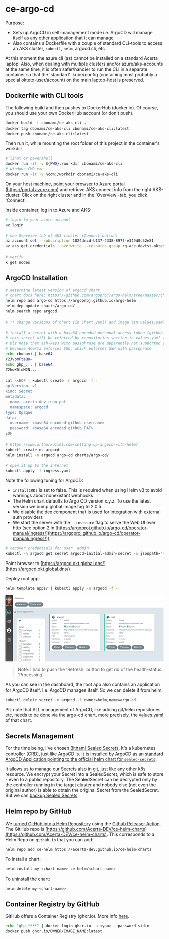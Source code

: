 # ce-argo-cd

Purpose:
* Sets up ArgoCD in self-management mode i.e. ArgoCD will manage itself as any other application that it can manage
* Also contains a Dockerfile with a couple of standard CLI-tools to access an AKS cluster, `kubectl`, `helm`, argocd cli, etc 
  
At this moment the azure cli (az) cannot be installed on a standard Acerta laptop. 
Also, when dealing with multiple clusters and/or azure/aks-accounts at the same time, it is often safer/handier to run the CLI in a separate container so that the 'standard' .kube/config (containing most probably a special okteto-user/account) on the main laptop-host is preserved.

## Dockerfile with CLI tools

The following build and then pushes to DockerHub (docker.io). Of course, you should use your own DockerHub account (or don't push).

```bash
docker build -t cbonami/ce-aks-cli .
docker tag cbonami/ce-aks-cli cbonami/ce-aks-cli:latest
docker push cbonami/ce-aks-cli:latest
```
Then run it, while mounting the root folder of this project in the container's workdir:
```bash
# linux or powershell
docker run -it -v ${PWD}:/workdir cbonami/ce-aks-cli
# windows CMD.exe
docker run -it -v %cd%:/workdir cbonami/ce-aks-cli
```

On your host machine, point your browser to Azure portal (https://portal.azure.com) and retrieve AKS connect info from the right AKS-cluster. 
Click on the right cluster and in the 'Overview'-tab, you click 'Connect'.

Inside container, log in to Azure and AKS:

```bash
# login to your azure account
az login
    
# see Overview tab of AKS cluster (Connect-button)
az account set --subscription 1824decd-b137-4338-897f-e349d0c52e81
az aks get-credentials --overwrite --resource-group rg-ace-devtst-okteto --name aks-ace-devtst-okteto --admin

# verify
k get nodes
```

## ArgoCD Installation

```bash
# determine latest version of argocd chart
# chart docs here: https://github.com/argoproj/argo-helm/tree/master/charts/argo-cd
helm repo add argo-cd https://argoproj.github.io/argo-helm
helm dep update charts/argo-cd/
helm search repo argocd

# !! change versions of chart (in Chart.yaml) and image (in values.yaml)

# install a secret with a base64 encoded personal access token (github)
# this secret will be referred by repositories section in values.yaml (see ./charts/argo-cd)
# plz note that ssh-keys with passphrase are apparently not supported yet; this rules out the ssh-based approach,
# because Acerta enforces SSO, which enforces SSH with passphrase
echo cbonami | base64
Y2JvbmFtaQo=
echo ghp_... | base64
Z2hwX0tuM2N...

cat <<EOF | kubectl create -n argocd -f -
apiVersion: v1
kind: Secret
metadata:
  name: acerta-dev-repo-pat
  namespace: argocd
type: Opaque
data:
  username: <base64 encoded github username>
  password: <base64 encoded github PAT>
EOF

# https://www.arthurkoziel.com/setting-up-argocd-with-helm/
kubectl create ns argocd
helm install -n argocd argo-cd charts/argo-cd/

# open it up to the internet
kubectl apply -f ingress.yaml
```
Note the following tuning for ArgoCD:
* `installCRDs` is set to false. This is required when using Helm v3 to avoid warnings about nonexistant webhooks
* The Helm chart defaults to Argo CD version x.y.z. To use the latest version we bump global.image.tag to 2.0.5
* We disable the dex component that is used for integration with external auth providers
* We start the server with the `--insecure` flag to serve the Web UI over http (see option 2 in [https://argoproj.github.io/argo-cd/operator-manual/ingress/](https://argoproj.github.io/argo-cd/operator-manual/ingress/))

```bash
# recover credentials for user 'admin'
kubectl -n argocd get secret argocd-initial-admin-secret -o jsonpath="{.data.password}" | base64 -d
```

Point browser to [https://argocd.okt.global.dns/](https://argocd.okt.global.dns/)

Deploy root app:
```bash
helm template apps/ | kubectl apply -n argocd -f -
```

![](./img/argo_after_installation.png)

> Note: I had to push the 'Refresh' button to get rid of the health-status 'Processing'

As you can see in the dashboard, the root app also contains an application for ArgoCD itself. I.e. ArgoCD manages itself. So we can delete it from helm:

```bash
kubectl delete secret -n argocd -l owner=helm,name=argo-cd
```

Plz note that ALL management of ArgoCD, like adding git/helm repositories etc, needs to be done via the argo-cd chart, more precisely, the [values.yaml](charts/argo-cd/values.yaml) of that chart.

## Secrets Management

For the time being, I've chosen [Bitnami Sealed Secrets](https://github.com/bitnami-labs/sealed-secrets). It's a kubernetes controller (CRD), just like ArgoCD is.
It is installed by ArgoCD as an [standard ArgoCD Application pointing to the official helm chart for `sealed-secrets`](./apps/templates/sealed-secrets.yaml).

It allows us to manage our Secrets also in git, just like any other k8s resource.
We encrypt your Secret into a SealedSecret, which is safe to store - even to a public repository. 
The SealedSecret can be decrypted only by the controller running in the target cluster and nobody else (not even the original author) is able to obtain the original Secret from the SealedSecret.
But we can [backup Sealed Secrets](https://github.com/bitnami-labs/sealed-secrets#how-can-i-do-a-backup-of-my-sealedsecrets).

## Helm repo by GitHub

We [turned GitHub into a Helm Repository](https://harness.io/blog/devops/helm-chart-repo/) using the [Github Releaser Action](https://helm.sh/docs/howto/chart_releaser_action/#github-actions-workflow).
The GitHub repo is [https://github.com/Acerta-DEV/ce-helm-charts](https://github.com/Acerta-DEV/ce-helm-charts).
This corresponds to a Helm Repo on `github.io` that you can add:
```bash
helm repo add ce-helm https://acerta-dev.github.io/ce-helm-charts
```
To install a chart:
```bash
helm install my-<chart-name> ce-helm/<chart-name>
```
To uninstall the chart:
```bash
helm delete my-<chart-name>
```

## Container Registry by GitHub

GitHub offers a Container Registry (ghcr.io). More info [here](https://docs.github.com/en/packages/working-with-a-github-packages-registry/working-with-the-container-registry
).

```bash
echo "ghp_****" | docker login ghcr.io -u <you> --password-stdin
docker push ghcr.io/OWNER/IMAGE_NAME:latest
```